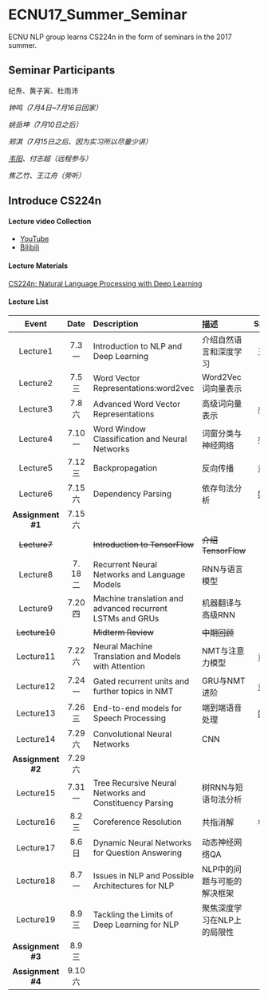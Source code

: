 # ECNU17_Summer_Seminar
ECNU NLP group learns CS224n in the form of seminars in the 2017 summer.



## Seminar Participants

纪焘、黄子寅、杜雨沛

*钟鸣（7月4日~7月16日回家）*

*姚岳坤（7月10日之后）*

*郑淇（7月15日之后、因为实习所以尽量少讲）*

*[韦阳](https://github.com/godweiyang)、付志超（远程参与）*

*焦乙竹、王江舟（旁听）*



## Introduce CS224n

#### Lecture video Collection

+ [YouTube](https://www.youtube.com/playlist?list=PL3FW7Lu3i5Jsnh1rnUwq_TcylNr7EkRe6)
+ [Bilibili](http://space.bilibili.com/23852932#!/channel/detail?cid=11177)



#### Lecture Materials

[CS224n: Natural Language Processing with Deep Learning](http://web.stanford.edu/class/cs224n/syllabus.html)



#### Lecture List

|       Event       |  Date  | Description                              | 描述               |                 Speaker                  |
| :---------------: | :----: | :--------------------------------------- | :--------------- | :--------------------------------------: |
|     Lecture1      | 7.3 一  | Introduction to NLP and Deep Learning    | 介绍自然语言和深度学习      |                   王江舟                    |
|     Lecture2      | 7.5 三  | Word Vector Representations:word2vec     | Word2Vec词向量表示    | [纪焘](https://github.com/JT-Ushio/ECNU17_Summer_Seminar/tree/master/Lecture2) |
|     Lecture3      | 7.8 六  | Advanced Word Vector Representations     | 高级词向量表示          | [杜雨沛](https://github.com/JT-Ushio/ECNU17_Summer_Seminar/tree/master/Lecture3) |
|     Lecture4      | 7.10 一 | Word Window Classification and Neural Networks | 词窗分类与神经网络        | [杜雨沛](https://github.com/JT-Ushio/ECNU17_Summer_Seminar/tree/master/Lecture4) |
|     Lecture5      | 7.12 三 | Backpropagation                          | 反向传播             | [黄子寅](https://github.com/JT-Ushio/ECNU17_Summer_Seminar/tree/master/Lecture5) |
|     Lecture6      | 7.15 六 | Dependency Parsing                       | 依存句法分析           | [姚岳坤](https://github.com/JT-Ushio/ECNU17_Summer_Seminar/tree/master/Lecture6) |
| **Assignment #1** | 7.15 六 |                                          |                  | [纪焘](https://github.com/JT-Ushio/ECNU17_Summer_Seminar/tree/master/Assignment1) |
|   ~~Lecture7~~    |        | ~~Introduction to TensorFlow~~           | ~~介绍TensorFlow~~ |                                          |
|     Lecture8      | 7. 18二 | Recurrent Neural Networks and Language Models | RNN与语言模型         | [钟鸣](https://github.com/JT-Ushio/ECNU17_Summer_Seminar/tree/master/Lecture8) |
|     Lecture9      | 7.20四  | Machine translation and advanced recurrent LSTMs and GRUs | 机器翻译与高级RNN       | [钟鸣](https://github.com/JT-Ushio/ECNU17_Summer_Seminar/tree/master/Lecture9) |
|   ~~Lecture10~~   |        | ~~Midterm Review~~                       | ~~中期回顾~~         |                                          |
|     Lecture11     | 7.22 六 | Neural Machine Translation and Models with Attention | NMT与注意力模型        | [黄子寅](https://github.com/JT-Ushio/ECNU17_Summer_Seminar/tree/master/Lecture11) |
|     Lecture12     | 7.24 一 | Gated recurrent units and further topics in NMT | GRU与NMT进阶        | [黄子寅](https://github.com/JT-Ushio/ECNU17_Summer_Seminar/tree/master/Lecture12) |
|     Lecture13     | 7.26 三 | End-to-end models for Speech Processing  | 端到端语音处理          | [姚岳坤](https://github.com/JT-Ushio/ECNU17_Summer_Seminar/tree/master/Lecture13) |
|     Lecture14     | 7.29 六 | Convolutional Neural Networks            | CNN              | [郑淇](https://github.com/JT-Ushio/ECNU17_Summer_Seminar/tree/master/Lecture14) |
| **Assignment #2** | 7.29 六 |                                          |                  | [纪焘](https://github.com/JT-Ushio/ECNU17_Summer_Seminar/tree/master/Assignment2) |
|     Lecture15     | 7.31 一 | Tree Recursive Neural Networks and Constituency Parsing | 树RNN与短语句法分析      |                    钟鸣                    |
|     Lecture16     | 8.2 三  | Coreference Resolution                   | 共指消解             |                   杜雨沛                    |
|     Lecture17     | 8.6 日  | Dynamic Neural Networks for Question Answering | 动态神经网络QA         |                    钟鸣                    |
|     Lecture18     | 8.7 一  | Issues in NLP and Possible Architectures for NLP | NLP中的问题与可能的解决框架  |                    韦阳                    |
|     Lecture19     | 8.9 三  | Tackling the Limits of Deep Learning for NLP | 聚焦深度学习在NLP上的局限性  |                    郑淇                    |
| **Assignment #3** | 8.9 三  |                                          |                  |                    纪焘                    |
| **Assignment #4** | 9.10 六 |                                          |                  |                    纪焘                    |




